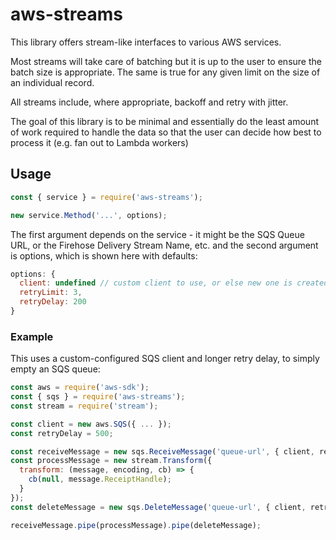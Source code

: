 # aws-streams

This library offers stream-like interfaces to various AWS services.

Most streams will take care of batching but it is up to the user to ensure the batch size is appropriate. The same is true for any given limit on the size of an individual record.

All streams include, where appropriate, backoff and retry with jitter.

The goal of this library is to be minimal and essentially do the least amount of work required to handle the data so that the user can decide how best to process it (e.g. fan out to Lambda workers)

## Usage

```js
const { service } = require('aws-streams');

new service.Method('...', options);
```

The first argument depends on the service - it might be the SQS Queue URL, or the Firehose Delivery Stream Name, etc. and the second argument is options, which is shown here with defaults:

```js
options: {
  client: undefined // custom client to use, or else new one is created from aws-sdk,
  retryLimit: 3,
  retryDelay: 200
}
```

### Example

This uses a custom-configured SQS client and longer retry delay, to simply empty an SQS queue:

```js
const aws = require('aws-sdk');
const { sqs } = require('aws-streams');
const stream = require('stream');

const client = new aws.SQS({ ... });
const retryDelay = 500;

const receiveMessage = new sqs.ReceiveMessage('queue-url', { client, retryDelay })
const processMessage = new stream.Transform({
  transform: (message, encoding, cb) => {
    cb(null, message.ReceiptHandle);
  }
});
const deleteMessage = new sqs.DeleteMessage('queue-url', { client, retryDelay });

receiveMessage.pipe(processMessage).pipe(deleteMessage);
```